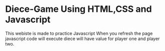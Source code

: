 <h1>Diece-Game Using HTML,CSS and Javascript</h1>
<p>This webiste is made to practice Javascript
When you refresh the page javascript code will execute diece will have value for player one and player two.</p>
